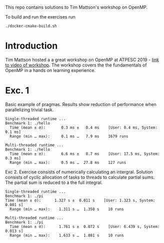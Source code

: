 This repo contains solutions to Tim Mattson's workshop on OpenMP.

To build and run the exercises run

```
./docker-cmake-build.sh
``` 

# Introduction
Tim Mattson hosted a a great workshop on OpenMP at ATPESC 2019 - [link to video of workshop](https://www.youtube.com/watch?v=I2EaVMjZRRY).
The workshop covers the the fundamentals of OpenMP in a hands on learning experience.

# Exc. 1
Basic example of pragmas. Results show reduction of performance when
parallelizing trivial task.

```
Single-threaded runtime ...
Benchmark 1: ./hello
  Time (mean ± σ):       0.3 ms ±   0.4 ms    [User: 0.4 ms, System: 0.1 ms]
  Range (min … max):     0.1 ms …   7.9 ms    1679 runs
 
Multi-threaded runtime ...
Benchmark 1: ./hello
  Time (mean ± σ):       6.6 ms ±   8.7 ms    [User: 17.5 ms, System: 0.3 ms]
  Range (min … max):     0.5 ms …  27.8 ms    127 runs
```

Exc 2.
Exercise consists of numerically calculating an intergral. Solution consists of
cyclic allocation of tasks to threads to calculate partial sums. The partial
sum is reduced to a the full integral.

```
Single-threaded runtime ...
Benchmark 1: ./pi
Time (mean ± σ):      1.327 s ±  0.011 s    [User: 1.323 s, System: 0.001 s]
  Range (min … max):    1.311 s …  1.350 s    10 runs
 
Multi-threaded runtime ...
Benchmark 1: ./pi
  Time (mean ± σ):      1.761 s ±  0.072 s    [User: 6.439 s, System: 0.013 s]
  Range (min … max):    1.633 s …  1.881 s    10 runs

```
